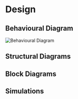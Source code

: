 # Design

## Behavioural Diagram
![Behavioural Diagram](https://user-images.githubusercontent.com/88921546/144017055-9f4b5ad9-839f-497d-8219-da422644bdcc.jpg)

## Structural Diagrams

## Block Diagrams

## Simulations





